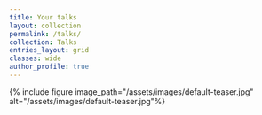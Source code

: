 ```yaml
---
title: Your talks
layout: collection
permalink: /talks/
collection: Talks
entries_layout: grid
classes: wide
author_profile: true
---
```

{% include figure image_path="/assets/images/default-teaser.jpg" alt="/assets/images/default-teaser.jpg"%}